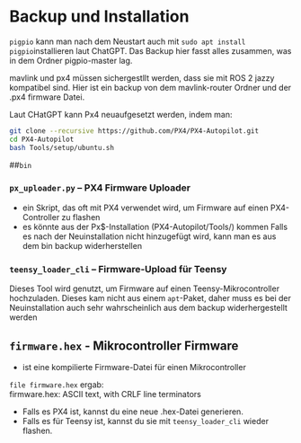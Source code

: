 # Backup und Installation

`pigpio` kann man nach dem Neustart auch mit `sudo apt install pigpio`installieren laut ChatGPT.
Das Backup hier fasst alles zusammen, was in dem Ordner pigpio-master lag.

mavlink und px4 müssen sichergestllt werden, dass sie mit ROS 2 jazzy kompatibel sind. Hier ist ein backup von dem mavlink-router Ordner und der .px4 firmware Datei.

Laut CHatGPT kann Px4 neuaufgesetzt werden, indem man:
```bash
git clone --recursive https://github.com/PX4/PX4-Autopilot.git
cd PX4-Autopilot
bash Tools/setup/ubuntu.sh
```
##`bin`
### `px_uploader.py` – PX4 Firmware Uploader
- ein Skript, das oft mit PX4 verwendet wird, um Firmware auf einen PX4-Controller zu flashen
- es könnte aus der Px$-Installation (PX4-Autopilot/Tools/) kommen
Falls es nach der Neuinstallation nicht hinzugefügt wird, kann man es aus dem bin backup widerherstellen
### `teensy_loader_cli` – Firmware-Upload für Teensy
Dieses Tool wird genutzt, um Firmware auf einen Teensy-Mikrocontroller hochzuladen.
Dieses kam nicht aus einem `apt`-Paket, daher muss es bei der Neuinstallation auch sehr wahrscheinlich aus dem backup widerhergestellt werden

## `firmware.hex` - Mikrocontroller Firmware
- ist eine kompilierte Firmware-Datei für einen Mikrocontroller

`file firmware.hex` ergab:           
firmware.hex: ASCII text, with CRLF line terminators

- Falls es PX4 ist, kannst du eine neue .hex-Datei generieren.
- Falls es für Teensy ist, kannst du sie mit `teensy_loader_cli` wieder flashen.
